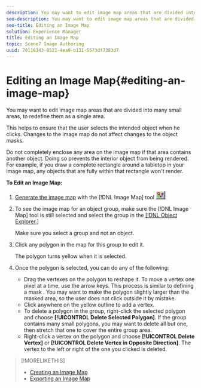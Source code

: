 ```yaml
---
description: You may want to edit image map areas that are divided into many small areas, to redefine them as a single area.
seo-description: You may want to edit image map areas that are divided into many small areas, to redefine them as a single area.
seo-title: Editing an Image Map
solution: Experience Manager
title: Editing an Image Map
topic: Scene7 Image Authoring
uuid: 70116343-8521-4ea9-b131-5573df7383d7
---
```


# Editing an Image Map{#editing-an-image-map}

You may want to edit image map areas that are divided into many small areas, to redefine them as a single area.

This helps to ensure that the user selects the intended object when he clicks. Changes to the image map do not affect changes to the object masks.

Do not completely enclose any area on the image map if that area contains another object. Doing so prevents the interior object from being rendered. For example, if you draw a complete rectangle around a tabletop in your image map, any objects that are fully within that rectangle won't render.

**To Edit an Image Map:** 

1. [Generate the image map](../../c-vat-obj-pg/c-vat-img-maps/t-vat-create-img-map.md#task-a6fa69cb34ce4244ab31940c4de08f59) with the [!DNL Image Map] tool ![](assets/image_map.png).
1. To see the image map for an object group, make sure the [!DNL Image Map] tool is still selected and select the group in the [ [!DNL Object Explorer.]](../../r-vat-glossary/c-vat-obj-explorer.md#concept-da56038ea82c40a1a10576f99f2f6836)

   Make sure you select a group and not an object. 

1. Click any polygon in the map for this group to edit it.

   The polygon turns yellow when it is selected. 

1. Once the polygon is selected, you can do any of the following:

    * Drag the vertexes on the polygon to reshape it. To move a vertex one pixel at a time, use the arrow keys. This process is similar to defining a mask . You may want to make the polygon slightly larger than the masked area, so the user does not click outside it by mistake. 
    * Click anywhere on the yellow outline to add a vertex. 
    * To delete a polygon in the group, right-click the selected polygon and choose **[!UICONTROL Delete Selected Polygon]**. If the group contains many small polygons, you may want to delete all but one, then stretch that one to cover the entire group area. 
    * Right-click a vertex on the polygon and choose **[!UICONTROL Delete Vertex]** or **[!UICONTROL Delete Vertex in Opposite Direction]**. The vertex to the left or right of the one you clicked is deleted.

>[!MORELIKETHIS]
>
>* [Creating an Image Map](../../c-vat-obj-pg/c-vat-img-maps/t-vat-create-img-map.md#task-a6fa69cb34ce4244ab31940c4de08f59)
>* [Exporting an Image Map](../../c-vat-obj-pg/c-vat-img-maps/t-vat-exp-img-map.md#task-15fc6689062e49b098a698d6621a793b)
